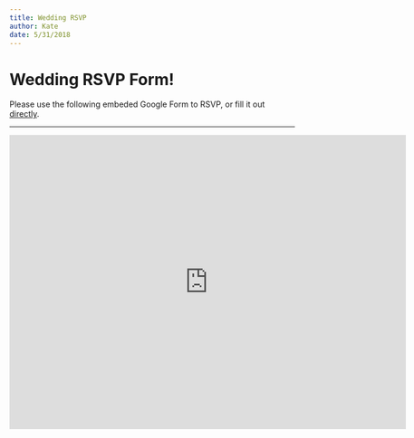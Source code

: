 ```yaml
---
title: Wedding RSVP
author: Kate
date: 5/31/2018
---
```


# Wedding RSVP Form!

Please use the following embeded Google Form to RSVP, or fill it out [directly](https://docs.google.com/forms/d/e/1FAIpQLSdmPAQfEd55-4_X_QRZab5AqBK7VdbUbBwuD9cenYZhzMAKEw/viewform?usp=sf_link).

---

<iframe src="https://docs.google.com/forms/d/e/1FAIpQLSdmPAQfEd55-4_X_QRZab5AqBK7VdbUbBwuD9cenYZhzMAKEw/viewform?embedded=true" width="700" height="520" frameborder="0" marginheight="0" marginwidth="0">Loading...</iframe>